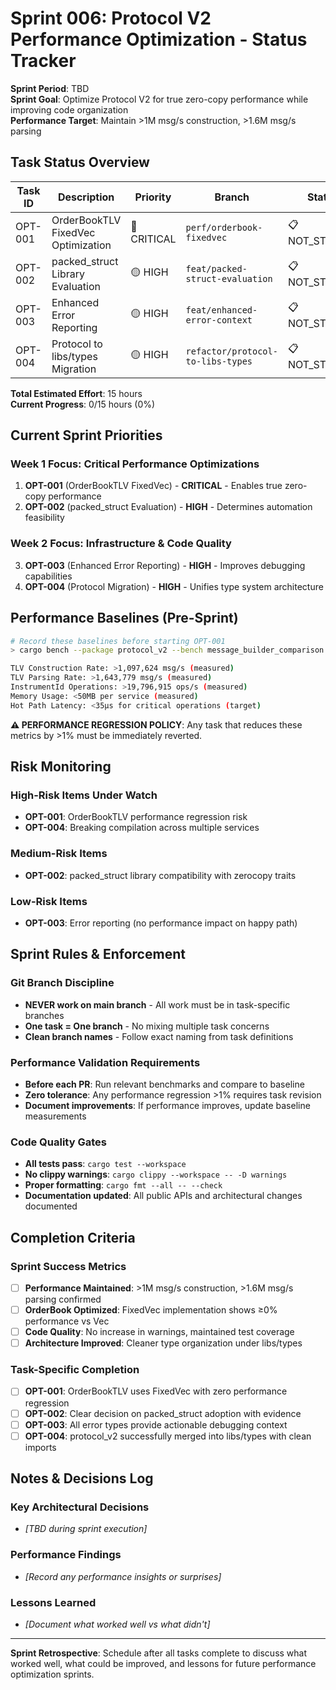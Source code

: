 # Sprint 006: Protocol V2 Performance Optimization - Status Tracker

**Sprint Period**: TBD  
**Sprint Goal**: Optimize Protocol V2 for true zero-copy performance while improving code organization  
**Performance Target**: Maintain >1M msg/s construction, >1.6M msg/s parsing

## Task Status Overview

| Task ID | Description | Priority | Branch | Status | Hours Est/Act | Assignee |
|---------|-------------|----------|---------|---------|---------------|----------|
| OPT-001 | OrderBookTLV FixedVec Optimization | 🔴 CRITICAL | `perf/orderbook-fixedvec` | 📋 NOT_STARTED | 4h / - | - |
| OPT-002 | packed_struct Library Evaluation | 🟡 HIGH | `feat/packed-struct-evaluation` | 📋 NOT_STARTED | 2h / - | - |
| OPT-003 | Enhanced Error Reporting | 🟡 HIGH | `feat/enhanced-error-context` | 📋 NOT_STARTED | 3h / - | - |
| OPT-004 | Protocol to libs/types Migration | 🟡 HIGH | `refactor/protocol-to-libs-types` | 📋 NOT_STARTED | 6h / - | - |

**Total Estimated Effort**: 15 hours  
**Current Progress**: 0/15 hours (0%)

## Current Sprint Priorities

### Week 1 Focus: Critical Performance Optimizations
1. **OPT-001** (OrderBookTLV FixedVec) - **CRITICAL** - Enables true zero-copy performance
2. **OPT-002** (packed_struct Evaluation) - **HIGH** - Determines automation feasibility

### Week 2 Focus: Infrastructure & Code Quality  
3. **OPT-003** (Enhanced Error Reporting) - **HIGH** - Improves debugging capabilities
4. **OPT-004** (Protocol Migration) - **HIGH** - Unifies type system architecture

## Performance Baselines (Pre-Sprint)

```bash
# Record these baselines before starting OPT-001
> cargo bench --package protocol_v2 --bench message_builder_comparison

TLV Construction Rate: >1,097,624 msg/s (measured)
TLV Parsing Rate: >1,643,779 msg/s (measured)  
InstrumentId Operations: >19,796,915 ops/s (measured)
Memory Usage: <50MB per service (measured)
Hot Path Latency: <35μs for critical operations (target)
```

**⚠️ PERFORMANCE REGRESSION POLICY**: Any task that reduces these metrics by >1% must be immediately reverted.

## Risk Monitoring

### High-Risk Items Under Watch
- **OPT-001**: OrderBookTLV performance regression risk
- **OPT-004**: Breaking compilation across multiple services  

### Medium-Risk Items
- **OPT-002**: packed_struct library compatibility with zerocopy traits

### Low-Risk Items
- **OPT-003**: Error reporting (no performance impact on happy path)

## Sprint Rules & Enforcement

### Git Branch Discipline
- **NEVER work on main branch** - All work must be in task-specific branches
- **One task = One branch** - No mixing multiple task concerns  
- **Clean branch names** - Follow exact naming from task definitions

### Performance Validation Requirements
- **Before each PR**: Run relevant benchmarks and compare to baseline
- **Zero tolerance**: Any performance regression >1% requires task revision
- **Document improvements**: If performance improves, update baseline measurements

### Code Quality Gates
- **All tests pass**: `cargo test --workspace`
- **No clippy warnings**: `cargo clippy --workspace -- -D warnings` 
- **Proper formatting**: `cargo fmt --all -- --check`
- **Documentation updated**: All public APIs and architectural changes documented

## Completion Criteria

### Sprint Success Metrics
- [ ] **Performance Maintained**: >1M msg/s construction, >1.6M msg/s parsing confirmed  
- [ ] **OrderBook Optimized**: FixedVec implementation shows ≥0% performance vs Vec
- [ ] **Code Quality**: No increase in warnings, maintained test coverage
- [ ] **Architecture Improved**: Cleaner type organization under libs/types

### Task-Specific Completion
- [ ] **OPT-001**: OrderBookTLV uses FixedVec with zero performance regression
- [ ] **OPT-002**: Clear decision on packed_struct adoption with evidence
- [ ] **OPT-003**: All error types provide actionable debugging context
- [ ] **OPT-004**: protocol_v2 successfully merged into libs/types with clean imports

## Notes & Decisions Log

### Key Architectural Decisions
- *[TBD during sprint execution]*

### Performance Findings  
- *[Record any performance insights or surprises]*

### Lessons Learned
- *[Document what worked well vs what didn't]*

---

**Sprint Retrospective**: Schedule after all tasks complete to discuss what worked well, what could be improved, and lessons for future performance optimization sprints.